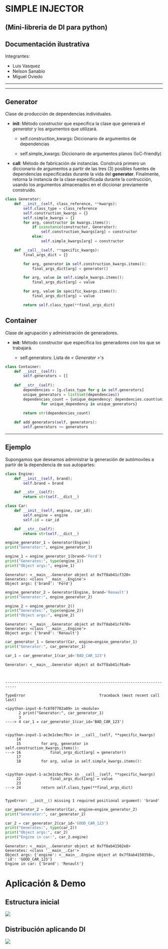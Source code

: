 
# SIMPLE INJECTOR
## (Mini-libreria de DI para python)

## Documentación ilustrativa

Integrantes: 
- Luis Vasquez
- Nelson Sanabio
- Miguel Oviedo

___

___

## Generator
Clase de producción de dependencias individuales.
* __init__: Método constructor que especifica la clase que generará el _generator_ y los argumentos que utilizará.
    
    * self.construction_kwargs: Diccionario de argumentos de dependencias
    
    * self.simple_kwargs: Diccionario de argumentos planos (IoC-friendly)

* __call__: Método de fabricación de instancias. Construirá primero un diccionario de argumentos a partir de las tres (3) posibles fuentes de dependencias especificadas durante la vida del __generator__. Finalmente, retorna la instancia de la clase especificada durante la contrucción, usando los argumentos almacenados en el diccionar previamente construido.


```python
class Generator:
    def __init__(self, class_reference, **kwargs):
        self.class_type = class_reference
        self.construction_kwargs = {}
        self.simple_kwargs = {}
        for arg, constructor in kwargs.items():
            if isinstance(constructor, Generator):
                self.construction_kwargs[arg] = constructor
            else:
                self.simple_kwargs[arg] = constructor

    def __call__(self, **specific_kwargs):
        final_args_dict = {}

        for arg, generator in self.construction_kwargs.items():
            final_args_dict[arg] = generator()

        for arg, value in self.simple_kwargs.items():
            final_args_dict[arg] = value

        for arg, value in specific_kwargs.items():
            final_args_dict[arg] = value

        return self.class_type(**final_args_dict)
```

## Container
Clase de agrupación y administración de generadores.
* __init__: Método constructor que especifica los generadores con los que se trabajará.
    
    * self.generators: Lista de _< Generator >_'s


```python
class Container:
	def __init__(self):
		self.generators = []
	
	def __str__(self):
		dependencies = [g.class_type for g in self.generators]
		unique_generators = list(set(dependencies))
		dependencies_count = {unique_dependency: dependencies.count(unique_dependency)
				for unique_dependency in unique_generators}
		
		return str(dependencies_count)

	def add_generators(self, generators):
		self.generators += generators
```

___
## Ejemplo
Supongamos que deseamos administrar la generación de autómoviles a partir de la dependencia de sus autopartes:


```python
class Engine:
    def __init__(self, brand):
        self.brand = brand

    def __str__(self):
        return str(self.__dict__)

class Car:
    def __init__(self, engine, car_id):
        self.engine = engine
        self.id = car_id

    def __str__(self):
        return str(self.__dict__)
```


```python
engine_generator_1 = Generator(Engine)
print("Generator:", engine_generator_1)

engine_1 = engine_generator_1(brand='Ford')
print("Generates:", type(engine_1))
print("Object args:", engine_1)
```

    Generator: <__main__.Generator object at 0x7f8ab41cf320>
    Generates: <class '__main__.Engine'>
    Object args: {'brand': 'Ford'}



```python
engine_generator_2 = Generator(Engine, brand='Renault')
print("Generator:", engine_generator_2)

engine_2 = engine_generator_2()
print("Generates:", type(engine_2))
print("Object args:", engine_2)
```

    Generator: <__main__.Generator object at 0x7f8ab41cf470>
    Generates: <class '__main__.Engine'>
    Object args: {'brand': 'Renault'}



```python
car_generator_1 = Generator(Car, engine=engine_generator_1)
print("Generator:", car_generator_1)

car_1 = car_generator_1(car_id='BAD_CAR_123')
```

    Generator: <__main__.Generator object at 0x7f8ab41cf6a0>



    ---------------------------------------------------------------------------

    TypeError                                 Traceback (most recent call last)

    <ipython-input-6-fc8f07702a09> in <module>
          2 print("Generator:", car_generator_1)
          3 
    ----> 4 car_1 = car_generator_1(car_id='BAD_CAR_123')
    

    <ipython-input-1-ac3e1cbecf0c> in __call__(self, **specific_kwargs)
         14 
         15         for arg, generator in self.construction_kwargs.items():
    ---> 16             final_args_dict[arg] = generator()
         17 
         18         for arg, value in self.simple_kwargs.items():


    <ipython-input-1-ac3e1cbecf0c> in __call__(self, **specific_kwargs)
         22             final_args_dict[arg] = value
         23 
    ---> 24         return self.class_type(**final_args_dict)
    

    TypeError: __init__() missing 1 required positional argument: 'brand'



```python
car_generator_2 = Generator(Car, engine=engine_generator_2)
print("Generator:", car_generator_2)

car_2 = car_generator_2(car_id='GOOD_CAR_123')
print("Generates:", type(car_2))
print("Object args:", car_2)
print("Engine in car:", car_2.engine)
```

    Generator: <__main__.Generator object at 0x7f8ab41502e8>
    Generates: <class '__main__.Car'>
    Object args: {'engine': <__main__.Engine object at 0x7f8ab4150358>, 'id': 'GOOD_CAR_123'}
    Engine in car: {'brand': 'Renault'}


# **Aplicación & Demo**

## Estructura inicial

![](img/Main.png)

## Distribución aplicando DI

![](img/Main_DI.png)
